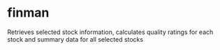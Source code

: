 # finman
Retrieves selected stock information, calculates quality ratings for each stock and summary data for all selected stocks

